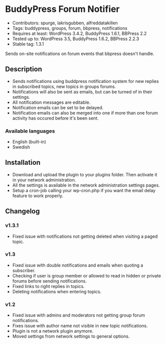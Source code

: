 BuddyPress Forum Notifier
=========================

* Contributors: spurge, lakrisgubben, alfreddatakillen
* Tags: buddypress, groups, forum, bbpress, notifications
* Requires at least: WordPress 3.4.2, BuddyPress 1.6.1, BBPress 2.2
* Tested up to: WordPress 3.5, BuddyPress 1.6.2, BBPress 2.2.3
* Stable tag: 1.3.1

Sends on-site notifications on forum events that bbpress doesn't handle.

Description
-----------

* Sends notifications using buddpress notification system for new
  replies in subscribed topics, new topics in groups forums.
* Notifications will also be sent as emails, but can be turned of in
  their settings.
* All notification messages are editable.
* Notification emails can be set to be delayed.
* Notification emails can also be merged into one if more than one forum
  activity has occured before it's been sent.

### Available languages

* English (built-in)
* Swedish

Installation
------------

* Download and upload the plugin to your plugins folder. Then activate
  it in your network administration.
* All the settings is available in the network administration settings
  pages.
* Setup a cron-job calling your wp-cron.php if you want the email
  delay feature to work properly.
  
Changelog
---------

### v1.3.1

* Fixed issue with notifications not getting deleted when visiting a
  paged topic.

### v1.3

* Fixed issue with double notifications and emails when quoting a
  subscriber.
* Checking if user is group member or allowed to read in hidden or
  private forums before sending notifications.
* Fixed links to right replies in topics.
* Deleting notifications when entering topics.

### v1.2

* Fixed issue with admins and moderators not getting group forum
  notifications.
* Fixes issue with author name not visible in new topic notifications.
* Plugin is not a network plugin anymore.
* Moved settings from network settings to general options.
